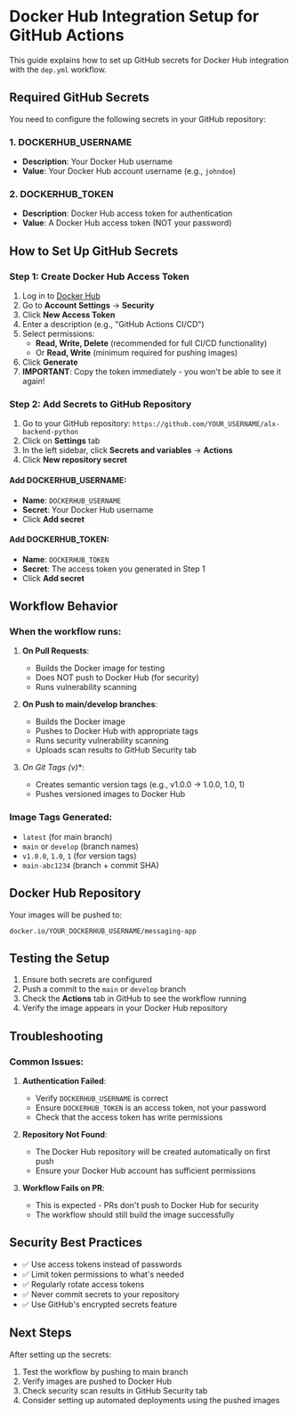 # Docker Hub Integration Setup for GitHub Actions

This guide explains how to set up GitHub secrets for Docker Hub integration with the `dep.yml` workflow.

## Required GitHub Secrets

You need to configure the following secrets in your GitHub repository:

### 1. DOCKERHUB_USERNAME
- **Description**: Your Docker Hub username
- **Value**: Your Docker Hub account username (e.g., `johndoe`)

### 2. DOCKERHUB_TOKEN
- **Description**: Docker Hub access token for authentication
- **Value**: A Docker Hub access token (NOT your password)

## How to Set Up GitHub Secrets

### Step 1: Create Docker Hub Access Token

1. Log in to [Docker Hub](https://hub.docker.com/)
2. Go to **Account Settings** → **Security**
3. Click **New Access Token**
4. Enter a description (e.g., "GitHub Actions CI/CD")
5. Select permissions:
   - **Read, Write, Delete** (recommended for full CI/CD functionality)
   - Or **Read, Write** (minimum required for pushing images)
6. Click **Generate**
7. **IMPORTANT**: Copy the token immediately - you won't be able to see it again!

### Step 2: Add Secrets to GitHub Repository

1. Go to your GitHub repository: `https://github.com/YOUR_USERNAME/alx-backend-python`
2. Click on **Settings** tab
3. In the left sidebar, click **Secrets and variables** → **Actions**
4. Click **New repository secret**

#### Add DOCKERHUB_USERNAME:
- **Name**: `DOCKERHUB_USERNAME`
- **Secret**: Your Docker Hub username
- Click **Add secret**

#### Add DOCKERHUB_TOKEN:
- **Name**: `DOCKERHUB_TOKEN`
- **Secret**: The access token you generated in Step 1
- Click **Add secret**

## Workflow Behavior

### When the workflow runs:

1. **On Pull Requests**: 
   - Builds the Docker image for testing
   - Does NOT push to Docker Hub (for security)
   - Runs vulnerability scanning

2. **On Push to main/develop branches**:
   - Builds the Docker image
   - Pushes to Docker Hub with appropriate tags
   - Runs security vulnerability scanning
   - Uploads scan results to GitHub Security tab

3. **On Git Tags (v*)**: 
   - Creates semantic version tags (e.g., v1.0.0 → 1.0.0, 1.0, 1)
   - Pushes versioned images to Docker Hub

### Image Tags Generated:

- `latest` (for main branch)
- `main` or `develop` (branch names)
- `v1.0.0`, `1.0`, `1` (for version tags)
- `main-abc1234` (branch + commit SHA)

## Docker Hub Repository

Your images will be pushed to:
```
docker.io/YOUR_DOCKERHUB_USERNAME/messaging-app
```

## Testing the Setup

1. Ensure both secrets are configured
2. Push a commit to the `main` or `develop` branch
3. Check the **Actions** tab in GitHub to see the workflow running
4. Verify the image appears in your Docker Hub repository

## Troubleshooting

### Common Issues:

1. **Authentication Failed**:
   - Verify `DOCKERHUB_USERNAME` is correct
   - Ensure `DOCKERHUB_TOKEN` is an access token, not your password
   - Check that the access token has write permissions

2. **Repository Not Found**:
   - The Docker Hub repository will be created automatically on first push
   - Ensure your Docker Hub account has sufficient permissions

3. **Workflow Fails on PR**:
   - This is expected - PRs don't push to Docker Hub for security
   - The workflow should still build the image successfully

## Security Best Practices

- ✅ Use access tokens instead of passwords
- ✅ Limit token permissions to what's needed
- ✅ Regularly rotate access tokens
- ✅ Never commit secrets to your repository
- ✅ Use GitHub's encrypted secrets feature

## Next Steps

After setting up the secrets:
1. Test the workflow by pushing to main branch
2. Verify images are pushed to Docker Hub
3. Check security scan results in GitHub Security tab
4. Consider setting up automated deployments using the pushed images